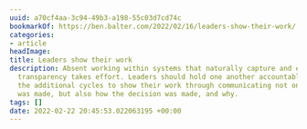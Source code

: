 ```yaml
---
uuid: a70cf4aa-3c94-49b3-a198-55c03d7cd74c
bookmarkOf: https://ben.balter.com/2022/02/16/leaders-show-their-work/
categories:
- article
headImage:
title: Leaders show their work
description: Absent working within systems that naturally capture and expose process,
  transparency takes effort. Leaders should hold one another accountable for spending
  the additional cycles to show their work through communicating not only what decision
  was made, but also how the decision was made, and why.
tags: []
date: 2022-02-22 20:45:53.022063195 +00:00
---
```

